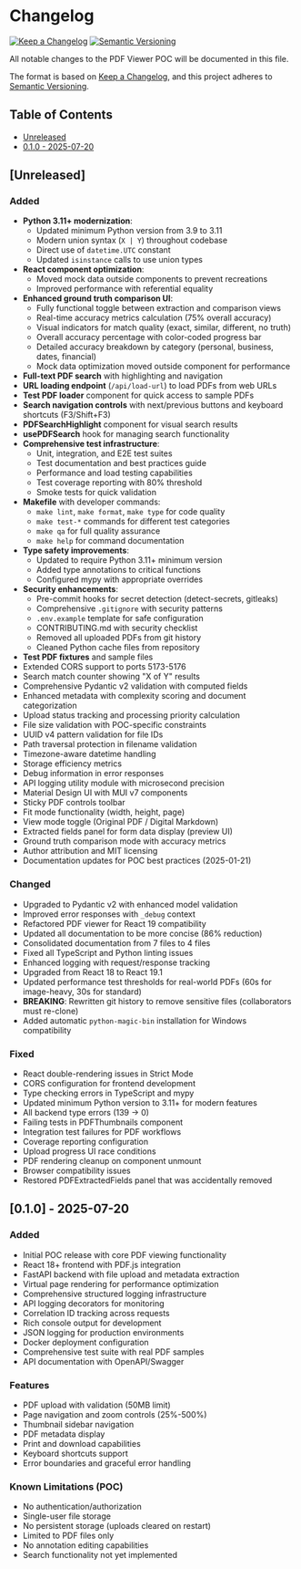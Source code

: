 # Changelog

[![Keep a Changelog](https://img.shields.io/badge/changelog-Keep%20a%20Changelog-blue.svg)](https://keepachangelog.com/en/1.1.0/)
[![Semantic Versioning](https://img.shields.io/badge/semver-2.0.0-blue.svg)](https://semver.org/spec/v2.0.0.html)

All notable changes to the PDF Viewer POC will be documented in this file.

The format is based on [Keep a Changelog](https://keepachangelog.com/en/1.1.0/),
and this project adheres to [Semantic Versioning](https://semver.org/spec/v2.0.0.html).

## Table of Contents

- [Unreleased](#unreleased)
- [0.1.0 - 2025-07-20](#010---2025-07-20)

## [Unreleased]

### Added
- **Python 3.11+ modernization**:
  - Updated minimum Python version from 3.9 to 3.11
  - Modern union syntax (`X | Y`) throughout codebase
  - Direct use of `datetime.UTC` constant
  - Updated `isinstance` calls to use union types
- **React component optimization**:
  - Moved mock data outside components to prevent recreations
  - Improved performance with referential equality
- **Enhanced ground truth comparison UI**:
  - Fully functional toggle between extraction and comparison views
  - Real-time accuracy metrics calculation (75% overall accuracy)
  - Visual indicators for match quality (exact, similar, different, no truth)
  - Overall accuracy percentage with color-coded progress bar
  - Detailed accuracy breakdown by category (personal, business, dates, financial)
  - Mock data optimization moved outside component for performance
- **Full-text PDF search** with highlighting and navigation
- **URL loading endpoint** (`/api/load-url`) to load PDFs from web URLs
- **Test PDF loader** component for quick access to sample PDFs
- **Search navigation controls** with next/previous buttons and keyboard shortcuts (F3/Shift+F3)
- **PDFSearchHighlight** component for visual search results
- **usePDFSearch** hook for managing search functionality
- **Comprehensive test infrastructure**:
  - Unit, integration, and E2E test suites
  - Test documentation and best practices guide
  - Performance and load testing capabilities
  - Test coverage reporting with 80% threshold
  - Smoke tests for quick validation
- **Makefile** with developer commands:
  - `make lint`, `make format`, `make type` for code quality
  - `make test-*` commands for different test categories
  - `make qa` for full quality assurance
  - `make help` for command documentation
- **Type safety improvements**:
  - Updated to require Python 3.11+ minimum version
  - Added type annotations to critical functions
  - Configured mypy with appropriate overrides
- **Security enhancements**:
  - Pre-commit hooks for secret detection (detect-secrets, gitleaks)
  - Comprehensive `.gitignore` with security patterns
  - `.env.example` template for safe configuration
  - CONTRIBUTING.md with security checklist
  - Removed all uploaded PDFs from git history
  - Cleaned Python cache files from repository
- **Test PDF fixtures** and sample files
- Extended CORS support to ports 5173-5176
- Search match counter showing "X of Y" results
- Comprehensive Pydantic v2 validation with computed fields
- Enhanced metadata with complexity scoring and document categorization
- Upload status tracking and processing priority calculation
- File size validation with POC-specific constraints
- UUID v4 pattern validation for file IDs
- Path traversal protection in filename validation
- Timezone-aware datetime handling
- Storage efficiency metrics
- Debug information in error responses
- API logging utility module with microsecond precision
- Material Design UI with MUI v7 components
- Sticky PDF controls toolbar
- Fit mode functionality (width, height, page)
- View mode toggle (Original PDF / Digital Markdown)
- Extracted fields panel for form data display (preview UI)
- Ground truth comparison mode with accuracy metrics
- Author attribution and MIT licensing
- Documentation updates for POC best practices (2025-01-21)

### Changed
- Upgraded to Pydantic v2 with enhanced model validation
- Improved error responses with `_debug` context
- Refactored PDF viewer for React 19 compatibility
- Updated all documentation to be more concise (86% reduction)
- Consolidated documentation from 7 files to 4 files
- Fixed all TypeScript and Python linting issues
- Enhanced logging with request/response tracking
- Upgraded from React 18 to React 19.1
- Updated performance test thresholds for real-world PDFs (60s for image-heavy, 30s for standard)
- **BREAKING**: Rewritten git history to remove sensitive files (collaborators must re-clone)
- Added automatic `python-magic-bin` installation for Windows compatibility

### Fixed
- React double-rendering issues in Strict Mode
- CORS configuration for frontend development
- Type checking errors in TypeScript and mypy
- Updated minimum Python version to 3.11+ for modern features
- All backend type errors (139 → 0)
- Failing tests in PDFThumbnails component
- Integration test failures for PDF workflows
- Coverage reporting configuration
- Upload progress UI race conditions
- PDF rendering cleanup on component unmount
- Browser compatibility issues
- Restored PDFExtractedFields panel that was accidentally removed

## [0.1.0] - 2025-07-20

### Added
- Initial POC release with core PDF viewing functionality
- React 18+ frontend with PDF.js integration
- FastAPI backend with file upload and metadata extraction
- Virtual page rendering for performance optimization
- Comprehensive structured logging infrastructure
- API logging decorators for monitoring
- Correlation ID tracking across requests
- Rich console output for development
- JSON logging for production environments
- Docker deployment configuration
- Comprehensive test suite with real PDF samples
- API documentation with OpenAPI/Swagger

### Features
- PDF upload with validation (50MB limit)
- Page navigation and zoom controls (25%-500%)
- Thumbnail sidebar navigation
- PDF metadata display
- Print and download capabilities
- Keyboard shortcuts support
- Error boundaries and graceful error handling

### Known Limitations (POC)
- No authentication/authorization
- Single-user file storage
- No persistent storage (uploads cleared on restart)
- Limited to PDF files only
- No annotation editing capabilities
- Search functionality not yet implemented